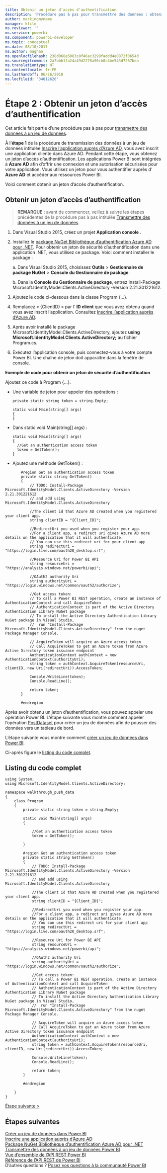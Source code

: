```yaml
---
title: Obtenir un jeton d’accès d’authentification
description: 'Procédure pas à pas pour transmettre des données : obtenir un jeton d’accès d’authentification'
author: markingmyname
manager: kfile
ms.reviewer: ''
ms.service: powerbi
ms.component: powerbi-developer
ms.topic: conceptual
ms.date: 08/10/2017
ms.author: maghan
ms.openlocfilehash: 238d068e5083c8f46ac3299faddd4e0872f0654d
ms.sourcegitcommit: 2a7bbb1fa24a49d2278a90cb0c4be543d7267bda
ms.translationtype: HT
ms.contentlocale: fr-FR
ms.lasthandoff: 06/26/2018
ms.locfileid: "34812626"
---
```

# <a name="step-2-get-an-authentication-access-token"></a>Étape 2 : Obtenir un jeton d’accès d’authentification
Cet article fait partie d’une procédure pas à pas pour [transmettre des données à un jeu de données](walkthrough-push-data.md).

À l’**étape 1** de la procédure de transmission des données à un jeu de données intitulée [Inscrire l’application auprès d’Azure AD](walkthrough-push-data-register-app-with-azure-ad.md), vous avez inscrit une application cliente dans Azure AD. Pendant cette étape, vous obtenez un jeton d’accès d’authentification. Les applications Power BI sont intégrées à **Azure AD** afin d’offrir une connexion et une autorisation sécurisées pour votre application. Vous utilisez un jeton pour vous authentifier auprès d’ **Azure AD** et accéder aux ressources Power BI.

Voici comment obtenir un jeton d’accès d’authentification.

## <a name="get-an-authentication-access-token"></a>Obtenir un jeton d’accès d’authentification
> **REMARQUE** : avant de commencer, veillez à suivre les étapes précédentes de la procédure pas à pas intitulée [Transmettre des données à un jeu de données](walkthrough-push-data.md).
> 
> 

1. Dans Visual Studio 2015, créez un projet **Application console** .
2. Installez le [package NuGet Bibliothèque d’authentification Azure AD pour .NET](https://www.nuget.org/packages/Microsoft.IdentityModel.Clients.ActiveDirectory/). Pour obtenir un jeton de sécurité d’authentification dans une application .NET, vous utilisez ce package. Voici comment installer le package :
   
     a. Dans Visual Studio 2015, choisissez **Outils** > **Gestionnaire de package NuGet** > **Console du Gestionnaire de package**.
   
     b. Dans la **Console du Gestionnaire de package**, entrez Install-Package Microsoft.IdentityModel.Clients.ActiveDirectory -Version 2.21.301221612.
3. Ajoutez le code ci-dessous dans la classe Program {...}.
4. Remplacez « {ClientID} » par l’ **ID client** que vous avez obtenu quand vous avez inscrit l’application. Consultez [Inscrire l’application auprès d’Azure AD](walkthrough-push-data-register-app-with-azure-ad.md).
5. Après avoir installé le package Microsoft.IdentityModel.Clients.ActiveDirectory, ajoutez **using Microsoft.IdentityModel.Clients.ActiveDirectory;** au fichier Program.cs.
6. Exécutez l’application console, puis connectez-vous à votre compte Power BI. Une chaîne de jeton doit apparaître dans la fenêtre de console.

**Exemple de code pour obtenir un jeton de sécurité d’authentification**

Ajoutez ce code à Program {...}.

* Une variable de jeton pour appeler des opérations :
  
  ```
  private static string token = string.Empty;
  
  static void Main(string[] args)
  {
  }
  ```
* Dans static void Main(string[] args) :
  
  ```
  static void Main(string[] args)
  {
    //Get an authentication access token
    token = GetToken();
  }
  ```
* Ajoutez une méthode GetToken() :

```
       #region Get an authentication access token
       private static string GetToken()
       {
           // TODO: Install-Package Microsoft.IdentityModel.Clients.ActiveDirectory -Version 2.21.301221612
           // and add using Microsoft.IdentityModel.Clients.ActiveDirectory

           //The client id that Azure AD created when you registered your client app.
           string clientID = "{Client_ID}";

           //RedirectUri you used when you register your app.
           //For a client app, a redirect uri gives Azure AD more details on the application that it will authenticate.
           // You can use this redirect uri for your client app
           string redirectUri = "https://login.live.com/oauth20_desktop.srf";

           //Resource Uri for Power BI API
           string resourceUri = "https://analysis.windows.net/powerbi/api";

           //OAuth2 authority Uri
           string authorityUri = "https://login.windows.net/common/oauth2/authorize";

           //Get access token:
           // To call a Power BI REST operation, create an instance of AuthenticationContext and call AcquireToken
           // AuthenticationContext is part of the Active Directory Authentication Library NuGet package
           // To install the Active Directory Authentication Library NuGet package in Visual Studio,
           //  run "Install-Package Microsoft.IdentityModel.Clients.ActiveDirectory" from the nuget Package Manager Console.

           // AcquireToken will acquire an Azure access token
           // Call AcquireToken to get an Azure token from Azure Active Directory token issuance endpoint
           AuthenticationContext authContext = new AuthenticationContext(authorityUri);
           string token = authContext.AcquireToken(resourceUri, clientID, new Uri(redirectUri)).AccessToken;

           Console.WriteLine(token);
           Console.ReadLine();

           return token;
       }

       #endregion
```

Après avoir obtenu un jeton d’authentification, vous pouvez appeler une opération Power BI. L’étape suivante vous montre comment appeler l’opération [PostDataset](https://docs.microsoft.com/rest/api/power-bi/pushdatasets) pour créer un jeu de données afin de pousser des données vers un tableau de bord.

L’étape suivante vous montre comment [créer un jeu de données dans Power BI](walkthrough-push-data-create-dataset.md).

Ci-après figure le [listing du code complet](#code).

<a name="code"/>

## <a name="complete-code-listing"></a>Listing du code complet
    using System;
    using Microsoft.IdentityModel.Clients.ActiveDirectory;

    namespace walkthrough_push_data
    {
        class Program
        {
            private static string token = string.Empty;

            static void Main(string[] args)
            {

                //Get an authentication access token
                token = GetToken();

            }

            #region Get an authentication access token
            private static string GetToken()
            {
                // TODO: Install-Package Microsoft.IdentityModel.Clients.ActiveDirectory -Version 2.21.301221612
                // and add using Microsoft.IdentityModel.Clients.ActiveDirectory

                //The client id that Azure AD created when you registered your client app.
                string clientID = "{Client_ID}";

                //RedirectUri you used when you register your app.
                //For a client app, a redirect uri gives Azure AD more details on the application that it will authenticate.
                // You can use this redirect uri for your client app
                string redirectUri = "https://login.live.com/oauth20_desktop.srf";

                //Resource Uri for Power BI API
                string resourceUri = "https://analysis.windows.net/powerbi/api";

                //OAuth2 authority Uri
                string authorityUri = "https://login.windows.net/common/oauth2/authorize";

                //Get access token:
                // To call a Power BI REST operation, create an instance of AuthenticationContext and call AcquireToken
                // AuthenticationContext is part of the Active Directory Authentication Library NuGet package
                // To install the Active Directory Authentication Library NuGet package in Visual Studio,
                //  run "Install-Package Microsoft.IdentityModel.Clients.ActiveDirectory" from the nuget Package Manager Console.

                // AcquireToken will acquire an Azure access token
                // Call AcquireToken to get an Azure token from Azure Active Directory token issuance endpoint
                AuthenticationContext authContext = new AuthenticationContext(authorityUri);
                string token = authContext.AcquireToken(resourceUri, clientID, new Uri(redirectUri)).AccessToken;

                Console.WriteLine(token);
                Console.ReadLine();

                return token;
            }

            #endregion

        }
    }


[Étape suivante >](walkthrough-push-data-create-dataset.md)

## <a name="next-steps"></a>Étapes suivantes
[Créer un jeu de données dans Power BI](walkthrough-push-data-create-dataset.md)  
[Inscrire une application auprès d’Azure AD](walkthrough-push-data-register-app-with-azure-ad.md)  
[Package NuGet Bibliothèque d’authentification Azure AD pour .NET](https://www.nuget.org/packages/Microsoft.IdentityModel.Clients.ActiveDirectory/)  
[Transmettre des données à un jeu de données Power BI](walkthrough-push-data.md)  
[Vue d’ensemble de l’API REST Power BI](overview-of-power-bi-rest-api.md)  
[Référence de l’API REST de Power BI](https://docs.microsoft.com/rest/api/power-bi/)  
D’autres questions ? [Posez vos questions à la communauté Power BI](http://community.powerbi.com/)

